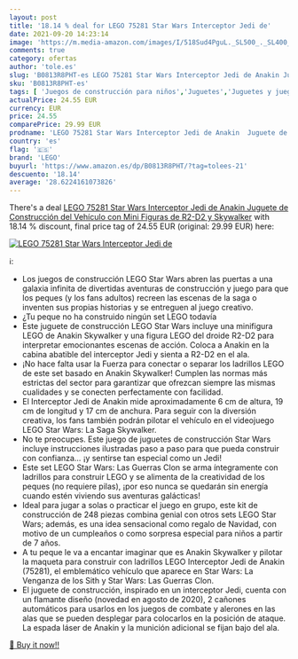 ```yaml
---
layout: post
title: '18.14 % deal for LEGO 75281 Star Wars Interceptor Jedi de'
date: 2021-09-20 14:23:14
image: 'https://m.media-amazon.com/images/I/518Sud4PguL._SL500_._SL400_.jpg'
comments: true
category: ofertas
author: 'tole.es'
slug: 'B0813R8PHT-es LEGO 75281 Star Wars Interceptor Jedi de Anakin Juguete de...'
sku: 'B0813R8PHT-es'
tags: [ 'Juegos de construcción para niños','Juguetes','Juguetes y juegos','Sets de construcción','lego', ]
actualPrice: 24.55 EUR
currency: EUR
price: 24.55
comparePrice: 29.99 EUR
prodname: 'LEGO 75281 Star Wars Interceptor Jedi de Anakin  Juguete de Construcción del Vehículo con Mini Figuras de R2-D2 y Skywalker'
country: 'es'
flag: '🇪🇸'
brand: 'LEGO'
buyurl: 'https://www.amazon.es/dp/B0813R8PHT/?tag=tolees-21'
descuento: '18.14'
average: '28.6224161073826'
---
```


There's a deal [LEGO 75281 Star Wars Interceptor Jedi de Anakin  Juguete de Construcción del Vehículo con Mini Figuras de R2-D2 y Skywalker](https://www.amazon.es/dp/B0813R8PHT/?tag=tolees-21)  with  18.14 % discount, final price tag of  24.55 EUR (original: 29.99 EUR) here:

[![LEGO 75281 Star Wars Interceptor Jedi de](https://m.media-amazon.com/images/I/518Sud4PguL._SL500_._SL400_.jpg)](https://www.amazon.es/dp/B0813R8PHT/?tag=tolees-21)

ℹ️:

- Los juegos de construcción LEGO Star Wars abren las puertas a una galaxia infinita de divertidas aventuras de construcción y juego para que los peques (y los fans adultos) recreen las escenas de la saga o inventen sus propias historias y se entreguen al juego creativo.
- ¿Tu peque no ha construido ningún set LEGO todavía
- Este juguete de construcción LEGO Star Wars incluye una minifigura LEGO de Anakin Skywalker y una figura LEGO del droide R2-D2 para interpretar emocionantes escenas de acción. Coloca a Anakin en la cabina abatible del interceptor Jedi y sienta a R2-D2 en el ala.
- ¡No hace falta usar la Fuerza para conectar o separar los ladrillos LEGO de este set basado en Anakin Skywalker! Cumplen las normas más estrictas del sector para garantizar que ofrezcan siempre las mismas cualidades y se conecten perfectamente con facilidad.
- El Interceptor Jedi de Anakin mide aproximadamente 6 cm de altura, 19 cm de longitud y 17 cm de anchura. Para seguir con la diversión creativa, los fans también podrán pilotar el vehículo en el videojuego LEGO Star Wars: La Saga Skywalker.
- No te preocupes. Este juego de juguetes de construcción Star Wars incluye instrucciones ilustradas paso a paso para que pueda construir con confianza… ¡y sentirse tan especial como un Jedi!
- Este set LEGO Star Wars: Las Guerras Clon se arma íntegramente con ladrillos para construir LEGO y se alimenta de la creatividad de los peques (no requiere pilas), ¡por eso nunca se quedarán sin energía cuando estén viviendo sus aventuras galácticas!
- Ideal para jugar a solas o practicar el juego en grupo, este kit de construcción de 248 piezas combina genial con otros sets LEGO Star Wars; además, es una idea sensacional como regalo de Navidad, con motivo de un cumpleaños o como sorpresa especial para niños a partir de 7 años.
- A tu peque le va a encantar imaginar que es Anakin Skywalker y pilotar la maqueta para construir con ladrillos LEGO Interceptor Jedi de Anakin (75281), el emblemático vehículo que aparece en Star Wars: La Venganza de los Sith y Star Wars: Las Guerras Clon.
- El juguete de construcción, inspirado en un interceptor Jedi, cuenta con un flamante diseño (novedad en agosto de 2020), 2 cañones automáticos para usarlos en los juegos de combate y alerones en las alas que se pueden desplegar para colocarlos en la posición de ataque. La espada láser de Anakin y la munición adicional se fijan bajo del ala.

[🛒 Buy it now!!](https://www.amazon.es/dp/B0813R8PHT/?tag=tolees-21)
